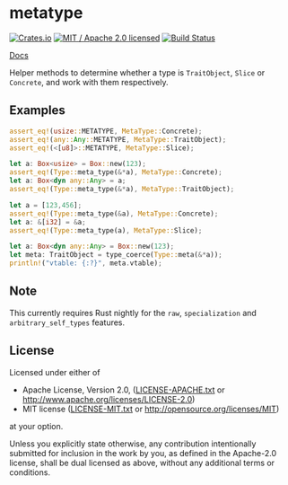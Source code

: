 # metatype

[![Crates.io](https://img.shields.io/crates/v/metatype.svg?maxAge=86400)](https://crates.io/crates/metatype)
[![MIT / Apache 2.0 licensed](https://img.shields.io/crates/l/metatype.svg?maxAge=2592000)](#License)
[![Build Status](https://dev.azure.com/alecmocatta/metatype/_apis/build/status/tests?branchName=master)](https://dev.azure.com/alecmocatta/metatype/_build/latest?branchName=master)

[Docs](https://docs.rs/metatype/0.1.2)

Helper methods to determine whether a type is `TraitObject`, `Slice` or `Concrete`, and work with them respectively.

## Examples

```rust
assert_eq!(usize::METATYPE, MetaType::Concrete);
assert_eq!(any::Any::METATYPE, MetaType::TraitObject);
assert_eq!(<[u8]>::METATYPE, MetaType::Slice);

let a: Box<usize> = Box::new(123);
assert_eq!(Type::meta_type(&*a), MetaType::Concrete);
let a: Box<dyn any::Any> = a;
assert_eq!(Type::meta_type(&*a), MetaType::TraitObject);

let a = [123,456];
assert_eq!(Type::meta_type(&a), MetaType::Concrete);
let a: &[i32] = &a;
assert_eq!(Type::meta_type(a), MetaType::Slice);

let a: Box<dyn any::Any> = Box::new(123);
let meta: TraitObject = type_coerce(Type::meta(&*a));
println!("vtable: {:?}", meta.vtable);
```

## Note

This currently requires Rust nightly for the `raw`, `specialization` and `arbitrary_self_types` features.

## License
Licensed under either of

 * Apache License, Version 2.0, ([LICENSE-APACHE.txt](LICENSE-APACHE.txt) or http://www.apache.org/licenses/LICENSE-2.0)
 * MIT license ([LICENSE-MIT.txt](LICENSE-MIT.txt) or http://opensource.org/licenses/MIT)

at your option.

Unless you explicitly state otherwise, any contribution intentionally submitted for inclusion in the work by you, as defined in the Apache-2.0 license, shall be dual licensed as above, without any additional terms or conditions.

